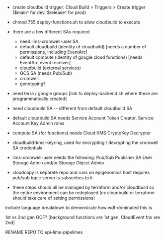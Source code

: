 - create cloudbuild trigger: Cloud Build > Triggers > Create trigger ($main^ for dev, $release^ for prod)
- chmod 755 deploy-functions.sh to allow cloudbuild to execute
- there are a few different SAs required
  - need lims-cromwell-user SA 
  - default cloudbuild (identity of cloudbuild) [needs a number of permissions, including EventArc]
  - default compute (identity of google cloud functions) [needs EventArc event receiver]
  - cloudbuild (external services)
  - GCS SA (needs Pub/Sub)
  - cromwell 
  - genotyping?
- need terra / google groups [link to deploy-backend.sh where these are programmatically created]
- need cloudbuild SA -- different from default cloudbuild SA
- default cloudbuild SA needs Service Account Token Creator, Service Account Key Admin roles
- compute SA (for functions) needs Cloud KMS CryptoKey Decrypter
- cloudbuild-kms-keyring, used for encrypting / decrypting the cromwell SA credentials
- lims-cromwell-user needs the following:
  Pub/Sub Publisher
  SA User
  Storage Admin and/or Storage Object Admin
- cloudcopy is separate repo and runs on epigenomics host 
  requires pub/sub topic
  server.ts subscribes to it

- these steps should all be managed by terraform and/or cloudbuild so the entire environment can be redeployed (ex cloudbuild or terraform should take care of setting permissions)

include language breakdown to demonstrate how wdl-dominated this is

1st vs 2nd gen GCF? [background functions are 1st gen, CloudEvent fns are 2nd]

RENAME REPO TO epi-lims-pipelimes